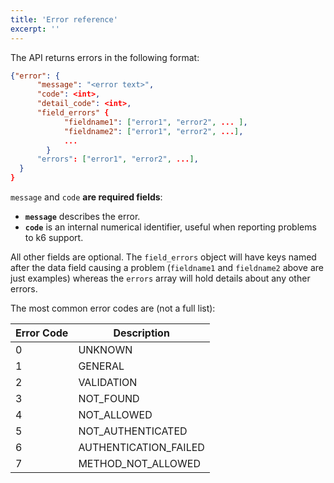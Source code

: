 ```yaml
---
title: 'Error reference'
excerpt: ''
---
```


The API returns errors in the following format:

```json
{"error": {
      "message": "<error text>",
      "code": <int>,
      "detail_code": <int>,
      "field_errors" {
            "fieldname1": ["error1", "error2", ... ],
            "fieldname2": ["error1", "error2", ...],
            ...
        }
      "errors": ["error1", "error2", ...],
  }
}
```

 `message` and `code` **are required fields**:
- **`message`**  describes the error.
- **`code`** is an internal numerical identifier, useful when reporting problems to k6 support.

All other fields are optional.
The `field_errors` object will have keys named after the data field causing a problem (`fieldname1` and `fieldname2` above are just examples) whereas the `errors` array will hold details about any other errors.

The most common error codes are (not a full list):

| Error Code | Description           |
| ---------- | --------------------- |
| 0          | UNKNOWN               |
| 1          | GENERAL               |
| 2          | VALIDATION            |
| 3          | NOT_FOUND             |
| 4          | NOT_ALLOWED           |
| 5          | NOT_AUTHENTICATED     |
| 6          | AUTHENTICATION_FAILED |
| 7          | METHOD_NOT_ALLOWED    |
